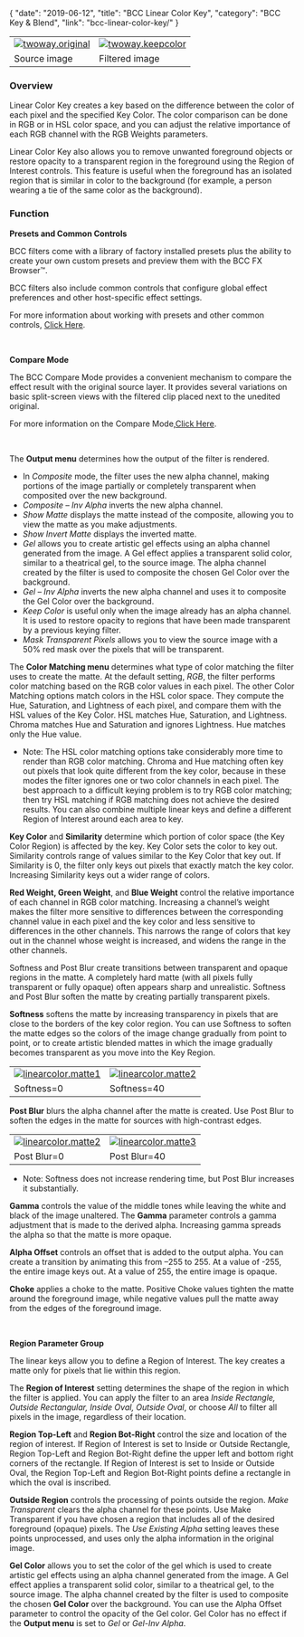 {
"date": "2019-06-12",
"title": "BCC Linear Color Key",
"category": "BCC Key & Blend",
"link": "bcc-linear-color-key/"
}

 

|  |  |
| --- | --- |
| [![twoway.original](https://borisfx-com-res.cloudinary.com/image/upload//documentation/continuum/uploads/2013/07/twoway.original.jpg)](https://borisfx-com-res.cloudinary.com/image/upload//documentation/continuum/uploads/2013/07/twoway.original.jpg) | [![twoway.keepcolor](https://borisfx-com-res.cloudinary.com/image/upload//documentation/continuum/uploads/2013/07/twoway.keepcolor.jpg)](https://borisfx-com-res.cloudinary.com/image/upload//documentation/continuum/uploads/2013/07/twoway.keepcolor.jpg) |
| Source image | Filtered image |


### Overview


Linear Color Key creates a key based on the difference between the color of each pixel and the specified Key Color. The color comparison can be done in RGB or in HSL color space, and you can adjust the relative importance of each RGB channel with the RGB Weights parameters.


Linear Color Key also allows you to remove unwanted foreground objects or restore opacity to a transparent region in the foreground using the Region of Interest controls. This feature is useful when the foreground has an isolated region that is similar in color to the background (for example, a person wearing a tie of the same color as the background).


### Function


**Presets and Common Controls**


BCC filters come with a library of factory installed presets plus the ability to create your own custom presets and preview them with the BCC FX Browser™.


BCC filters also include common controls that configure global effect preferences and other host-specific effect settings.


For more information about working with presets and other common controls, [Click Here](/documentation/continuum/bcc-common-controls/).

 


**Compare Mode**


The BCC Compare Mode provides a convenient mechanism to compare the effect result with the original source layer. It provides several variations on basic split-screen views with the filtered clip placed next to the unedited original.


For more information on the Compare Mode,[Click Here](/documentation/continuum/bcc-compare-mode/).

 


The **Output menu** determines how the output of the filter is rendered.


* In *Composite* mode, the filter uses the new alpha channel, making portions of the image partially or completely transparent when composited over the new background.
* *Composite* – *Inv* *Alpha* inverts the new alpha channel.
* *Show Matte* displays the matte instead of the composite, allowing you to view the matte as you make adjustments.
* *Show Invert Matte* displays the inverted matte.
* *Gel* allows you to create artistic gel effects using an alpha channel generated from the image. A Gel effect applies a transparent solid color, similar to a theatrical gel, to the source image. The alpha channel created by the filter is used to composite the chosen Gel Color over the background.
* *Gel* – *Inv* *Alpha* inverts the new alpha channel and uses it to composite the Gel Color over the background.
* *Keep Color* is useful only when the image already has an alpha channel. It is used to restore opacity to regions that have been made transparent by a previous keying filter.
* *Mask* *Transparent* *Pixels* allows you to view the source image with a 50% red mask over the pixels that will be transparent.


The **Color Matching menu** determines what type of color matching the filter uses to create the matte. At the default setting, *RGB*, the filter performs color matching based on the RGB color values in each pixel. The other Color Matching options match colors in the HSL color space. They compute the Hue, Saturation, and Lightness of each pixel, and compare them with the HSL values of the Key Color. HSL matches Hue, Saturation, and Lightness. Chroma matches Hue and Saturation and ignores Lightness. Hue matches only the Hue value.


* Note: The HSL color matching options take considerably more time to render than RGB color matching. Chroma and Hue matching often key out pixels that look quite different from the key color, because in these modes the filter ignores one or two color channels in each pixel. The best approach to a difficult keying problem is to try RGB color matching; then try HSL matching if RGB matching does not achieve the desired results. You can also combine multiple linear keys and define a different Region of Interest around each area to key.


**Key Color** and **Similarity** determine which portion of color space (the Key Color Region) is affected by the key. Key Color sets the color to key out. Similarity controls range of values similar to the Key Color that key out. If Similarity is 0, the filter only keys out pixels that exactly match the key color. Increasing Similarity keys out a wider range of colors.


**Red Weight, Green Weight**, and **Blue Weight** control the relative importance of each channel in RGB color matching. Increasing a channel’s weight makes the filter more sensitive to differences between the corresponding channel value in each pixel and the key color and less sensitive to differences in the other channels. This narrows the range of colors that key out in the channel whose weight is increased, and widens the range in the other channels.


Softness and Post Blur create transitions between transparent and opaque regions in the matte. A completely hard matte (with all pixels fully transparent or fully opaque) often appears sharp and unrealistic. Softness and Post Blur soften the matte by creating partially transparent pixels.


**Softness** softens the matte by increasing transparency in pixels that are close to the borders of the key color region. You can use Softness to soften the matte edges so the colors of the image change gradually from point to point, or to create artistic blended mattes in which the image gradually becomes transparent as you move into the Key Region.




|  |  |
| --- | --- |
| [![linearcolor.matte1](https://borisfx-com-res.cloudinary.com/image/upload//documentation/continuum/uploads/2013/07/linearcolor.matte1_.jpg)](https://borisfx-com-res.cloudinary.com/image/upload//documentation/continuum/uploads/2013/07/linearcolor.matte1_.jpg) | [![linearcolor.matte2](https://borisfx-com-res.cloudinary.com/image/upload//documentation/continuum/uploads/2013/07/linearcolor.matte2_1.jpg)](https://borisfx-com-res.cloudinary.com/image/upload//documentation/continuum/uploads/2013/07/linearcolor.matte2_1.jpg) |
| Softness=0 | Softness=40 |


**Post Blur** blurs the alpha channel after the matte is created. Use Post Blur to soften the edges in the matte for sources with high-contrast edges.




|  |  |
| --- | --- |
| [![linearcolor.matte2](https://borisfx-com-res.cloudinary.com/image/upload//documentation/continuum/uploads/2013/07/linearcolor.matte2_.jpg)](https://borisfx-com-res.cloudinary.com/image/upload//documentation/continuum/uploads/2013/07/linearcolor.matte2_.jpg) | [![linearcolor.matte3](https://borisfx-com-res.cloudinary.com/image/upload//documentation/continuum/uploads/2013/07/linearcolor.matte3_.jpg)](https://borisfx-com-res.cloudinary.com/image/upload//documentation/continuum/uploads/2013/07/linearcolor.matte3_.jpg) |
| Post Blur=0 | Post Blur=40 |


* Note: Softness does not increase rendering time, but Post Blur increases it substantially.


**Gamma** controls the value of the middle tones while leaving the white and black of the image unaltered. The **Gamma** parameter controls a gamma adjustment that is made to the derived alpha. Increasing gamma spreads the alpha so that the matte is more opaque.


**Alpha Offset** controls an offset that is added to the output alpha. You can create a transition by animating this from –255 to 255. At a value of -255, the entire image keys out. At a value of 255, the entire image is opaque.


**Choke** applies a choke to the matte. Positive Choke values tighten the matte around the foreground image, while negative values pull the matte away from the edges of the foreground image.


 


**Region Parameter Group**


The linear keys allow you to define a Region of Interest. The key creates a matte only for pixels that lie within this region.


The **Region of Interest** setting determines the shape of the region in which the filter is applied. You can apply the filter to an area *Inside Rectangle, Outside Rectangular, Inside Oval, Outside Oval*, or choose *All* to filter all pixels in the image, regardless of their location.


**Region Top-Left** and **Region Bot-Right** control the size and location of the region of interest. If Region of Interest is set to Inside or Outside Rectangle, Region Top-Left and Region Bot-Right define the upper left and bottom right corners of the rectangle. If Region of Interest is set to Inside or Outside Oval, the Region Top-Left and Region Bot-Right points define a rectangle in which the oval is inscribed.


**Outside Region** controls the processing of points outside the region. *Make* *Transparent* clears the alpha channel for these points. Use Make Transparent if you have chosen a region that includes all of the desired foreground (opaque) pixels. The *Use Existing Alpha* setting leaves these points unprocessed, and uses only the alpha information in the original image.


**Gel Color** allows you to set the color of the gel which is used to create artistic gel effects using an alpha channel generated from the image. A Gel effect applies a transparent solid color, similar to a theatrical gel, to the source image. The alpha channel created by the filter is used to composite the chosen **Gel Color** over the background. You can use the Alpha Offset parameter to control the opacity of the Gel color. Gel Color has no effect if the **Output menu** is set to *Gel* or *Gel-Inv Alpha*.



